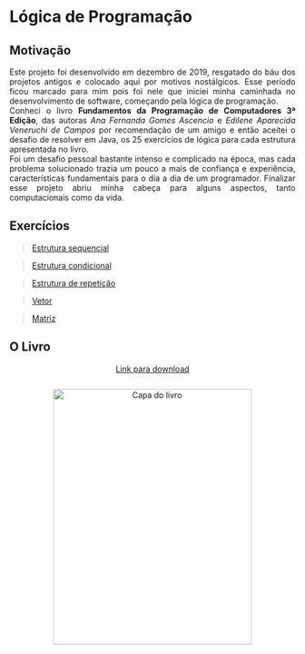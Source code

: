 # Lógica de Programação

## Motivação
<p style="text-align: justify;">
    Este projeto foi desenvolvido em dezembro de 2019, resgatado do báu dos projetos antigos e colocado aqui por motivos nostálgicos. Esse período ficou marcado para mim pois foi nele que iniciei minha caminhada no desenvolvimento de software, começando pela lógica de programação.
    <br>Conheci o livro <b>Fundamentos da Programação de Computadores 3ª Edição</b>, das autoras <i>Ana Fernanda Gomes Ascencio</i> e <i>Edilene Aparecida Veneruchi de Campos</i> por recomendação de um amigo e então aceitei o desafio de resolver em Java, os 25 exercícios de lógica para cada estrutura apresentada no livro. 
    <br>Foi um desafio pessoal bastante intenso e complicado na época, mas cada problema solucionado trazia um pouco a mais de confiança e experiência, características fundamentais para o dia a dia de um programador. Finalizar esse projeto abriu minha cabeça para alguns aspectos, tanto computacionais como da vida.
</p>

## Exercícios
 
> <a href="https://github.com/Richardeveloper/logica-programacao/tree/master/src/sequencial">Estrutura sequencial</a>

> <a href="https://github.com/Richardeveloper/logica-programacao/tree/master/src/condicional">Estrutura condicional</a>

> <a href="https://github.com/Richardeveloper/logica-programacao/tree/master/src/repeticao">Estrutura de repetição</a>

> <a href="https://github.com/Richardeveloper/logica-programacao/tree/master/src/vetor">Vetor</a>

> <a href="https://github.com/Richardeveloper/logica-programacao/tree/master/src/matriz">Matriz</a>

## O Livro

<div align="center">
    <a href="https://www.academia.edu/42056797/Fundamentos_da_PROGRAMA%C3%87%C3%83O_de">Link para download</a>
</div>

<br>

<div align="center" style="padding: 10px">
    <img src="https://m.media-amazon.com/images/I/51WF5qbOslL.jpg" height=450 width=350 alt="Capa do livro">
</div>
